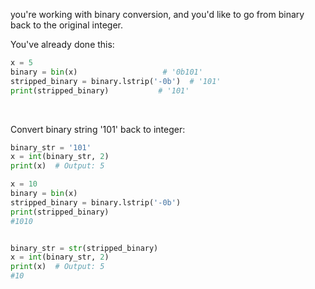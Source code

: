 

you're working with binary conversion, and you'd like to go from binary back to the original integer.

You've already done this:

```python
x = 5
binary = bin(x)                   # '0b101'
stripped_binary = binary.lstrip('-0b')  # '101'
print(stripped_binary)           # '101'
```

<br>

Convert binary string '101' back to integer:

```python
binary_str = '101'
x = int(binary_str, 2)
print(x)  # Output: 5
```


```python
x = 10
binary = bin(x)                  
stripped_binary = binary.lstrip('-0b')  
print(stripped_binary)           
#1010


binary_str = str(stripped_binary)
x = int(binary_str, 2)
print(x)  # Output: 5
#10
```